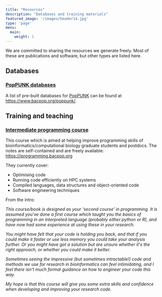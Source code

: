 ```yaml
---
title: "Resources"
description: "Databases and training materials"
featured_image: '/images/header14.jpg'
type: 'page'
menu:
  main:
    weight: 1
---
```

We are committed to sharing the resources we generate freely. Most of these
are publications and software, but other types are listed here.

## Databases

### [PopPUNK databases](https://www.bacpop.org/poppunk/)

A list of pre-built databases for [PopPUNK](https://poppunk.bacpop.org/) can be found
at https://www.bacpop.org/poppunk/.

## Training and teaching

### [Intermediate programming course](https://iprogramming.bacpop.org)

This course which is aimed at helping improve programming skills of bioinformatics/computational biology graduate students and postdocs. The notes are self-contained and are freely available:
https://iprogramming.bacpop.org

They currently cover:
- Optimising code
- Running code efficiently on HPC systems
- Compiled languages, data structures and object-oriented code
- Software engineering techniques

From the intro:

_This course/book is designed as your 'second course' in programming. It is assumed you've done a first course which taught you the basics of programming in an interpreted language (probably either python or R), and have now had some experience at using these in your research._

_You might have felt that your code is holding you back, and that if you could make it faster or use less memory you could take your analysis further. Or you might have got a solution but are unsure whether it's the right approach, or whether you could make it better._

_Sometimes seeing the impressive (but sometimes intractable!) code and methods we use for research in bioinformatics can feel intimidating, and I feel there isn't much formal guidance on how to engineer your code this way._

_My hope is that this course will give you some extra skills and confidence when developing and improving your research code._
